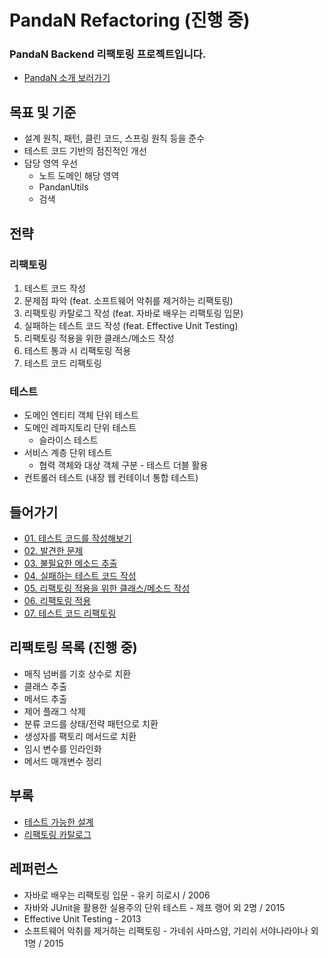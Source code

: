 # PandaN Refactoring (진행 중)
### PandaN Backend 리팩토링 프로젝트입니다.
- [PandaN 소개 보러가기](https://github.com/tmddusgood/Refactoring/tree/develop/doc/PandaN_Original)

## 목표 및 기준
* 설계 원칙, 패턴, 클린 코드, 스프링 원칙 등을 준수
* 테스트 코드 기반의 점진적인 개선
* 담당 영역 우선
    * 노트 도메인 해당 영역
    * PandanUtils
    * 검색

## 전략
### 리팩토링
1. 테스트 코드 작성
2. 문제점 파악 (feat. 소프트웨어 악취를 제거하는 리팩토링)
3. 리팩토링 카탈로그 작성 (feat. 자바로 배우는 리팩토링 입문)
4. 실패하는 테스트 코드 작성 (feat. Effective Unit Testing)
5. 리팩토링 적용을 위한 클래스/메소드 작성
6. 테스트 통과 시 리팩토링 적용
7. 테스트 코드 리팩토링
### 테스트
* 도메인 엔티티 객체 단위 테스트
* 도메인 레파지토리 단위 테스트
  * 슬라이스 테스트
* 서비스 계층 단위 테스트
  * 협력 객체와 대상 객체 구분 - 테스트 더블 활용
* 컨트롤러 테스트 (내장 웹 컨테이너 통합 테스트)

## 들어가기
* [01. 테스트 코드를 작성해보기](https://github.com/tmddusgood/Refactoring/tree/develop/doc/%EC%88%9C%EC%84%9C/01.%20%5B%ED%85%8C%EC%8A%A4%ED%8A%B8%5D%20%ED%85%8C%EC%8A%A4%ED%8A%B8%20%EC%BD%94%EB%93%9C%EB%A5%BC%20%EC%9E%91%EC%84%B1%ED%95%B4%EB%B3%B4%EA%B8%B0)
* [02. 발견한 문제](https://github.com/tmddusgood/Refactoring/tree/develop/doc/%EC%88%9C%EC%84%9C/02.%20%5B%ED%85%8C%EC%8A%A4%ED%8A%B8%5D%20%EB%B0%9C%EA%B2%AC%ED%95%9C%20%EB%AC%B8%EC%A0%9C)
* [03. 불필요한 메소드 추출](https://github.com/tmddusgood/Refactoring/tree/develop/doc/%EC%88%9C%EC%84%9C/03.%20%5B%EB%A6%AC%ED%8C%A9%ED%86%A0%EB%A7%81%5D%20%EB%B6%88%ED%95%84%EC%9A%94%ED%95%9C%20%EB%A9%94%EC%86%8C%EB%93%9C%20%EC%B6%94%EC%B6%9C) 
* [04. 실패하는 테스트 코드 작성](https://github.com/tmddusgood/Refactoring/tree/develop/doc/%EC%88%9C%EC%84%9C/04.%20%5B%EB%A6%AC%ED%8C%A9%ED%86%A0%EB%A7%81%5D%20%EC%8B%A4%ED%8C%A8%ED%95%98%EB%8A%94%20%ED%85%8C%EC%8A%A4%ED%8A%B8%20%EC%BD%94%EB%93%9C%20%EC%9E%91%EC%84%B1)
* [05. 리팩토링 적용을 위한 클래스/메소드 작성]()
* [06. 리팩토링 적용]()
* [07. 테스트 코드 리팩토링]()

## 리팩토링 목록 (진행 중)
* 매직 넘버를 기호 상수로 치환
* 클래스 추출
* 메서드 추출
* 제어 플래그 삭제
* 분류 코드를 상태/전략 패턴으로 치환
* 생성자를 팩토리 메서드로 치환
* 임시 변수를 인라인화
* 메서드 매개변수 정리
## 부록
* [테스트 가능한 설계]()
* [리팩토링 카탈로그]()

## 레퍼런스
* 자바로 배우는 리팩토링 입문 - 유키 히로시 / 2006
* 자바와 JUnit을 활용한 실용주의 단위 테스트 - 제프 랭어 외 2명 / 2015
* Effective Unit Testing - 2013
* 소프트웨어 악취를 제거하는 리팩토링 - 가네쉬 사마스얌, 기리쉬 서야나라야나 외 1명 / 2015